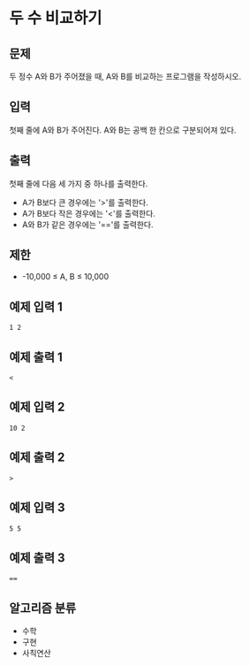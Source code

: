 # 두 수 비교하기

## 문제
두 정수 A와 B가 주어졌을 때, A와 B를 비교하는 프로그램을 작성하시오.

## 입력
첫째 줄에 A와 B가 주어진다. A와 B는 공백 한 칸으로 구분되어져 있다.

## 출력
첫째 줄에 다음 세 가지 중 하나를 출력한다.
* A가 B보다 큰 경우에는 '>'를 출력한다.
* A가 B보다 작은 경우에는 '<'를 출력한다.
* A와 B가 같은 경우에는 '=='를 출력한다.
## 제한
* -10,000 ≤ A, B ≤ 10,000
## 예제 입력 1 
```
1 2
```
## 예제 출력 1 
```
<
```

## 예제 입력 2 
```
10 2
```
## 예제 출력 2 
```
>
```

## 예제 입력 3 
```
5 5
```
## 예제 출력 3 
```
==
```
## 알고리즘 분류
* 수학
* 구현
* 사칙연산
